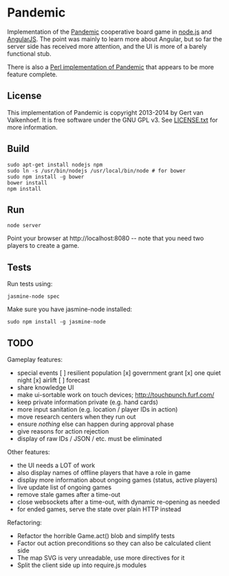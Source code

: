 Pandemic
========

Implementation of the [Pandemic][1] cooperative board game in [node.js][2] and
[AngularJS][3]. The point was mainly to learn more about Angular, but so far
the server side has received more attention, and the UI is more of a barely
functional stub.

There is also a [Perl implementation of Pandemic][4] that appears to be more
feature complete.

[1]: http://en.wikipedia.org/wiki/Pandemic_%28board_game%29
[2]: http://nodejs.org/
[3]: http://angularjs.org/
[4]: https://github.com/jquelin/games-pandemic/

License
-------

This implementation of Pandemic is copyright 2013-2014 by Gert van Valkenhoef.
It is free software under the GNU GPL v3. See [LICENSE.txt](LICENSE.txt) for
more information.

Build
-----

    sudo apt-get install nodejs npm
    sudo ln -s /usr/bin/nodejs /usr/local/bin/node # for bower
    sudo npm install -g bower
    bower install
    npm install

Run
---

    node server

Point your browser at http://localhost:8080 -- note that you need two players
to create a game.

Tests
-----

Run tests using:

    jasmine-node spec

Make sure you have jasmine-node installed:

	sudo npm install -g jasmine-node

TODO
----

Gameplay features:

 - special events
   [ ] resilient population
   [x] government grant
   [x] one quiet night
   [x] airlift
   [ ] forecast
 - share knowledge UI
 - make ui-sortable work on touch devices; http://touchpunch.furf.com/
 - keep private information private (e.g. hand cards)
 - more input sanitation (e.g. location / player IDs in action)
 - move research centers when they run out
 - ensure *nothing* else can happen during approval phase
 - give reasons for action rejection
 - display of raw IDs / JSON / etc. must be eliminated

Other features:

 - the UI needs a LOT of work
 - also display names of offline players that have a role in game
 - display more information about ongoing games (status, active players)
 - live update list of ongoing games
 - remove stale games after a time-out
 - close websockets after a time-out, with dynamic re-opening as needed
 - for ended games, serve the state over plain HTTP instead

Refactoring:

 - Refactor the horrible Game.act() blob and simplify tests
 - Factor out action preconditions so they can also be calculated client side
 - The map SVG is very unreadable, use more directives for it
 - Split the client side up into require.js modules
